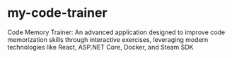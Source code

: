 # my-code-trainer
Code Memory Trainer: An advanced application designed to improve code memorization skills through interactive exercises, leveraging modern technologies like React, ASP.NET Core, Docker, and Steam SDK
